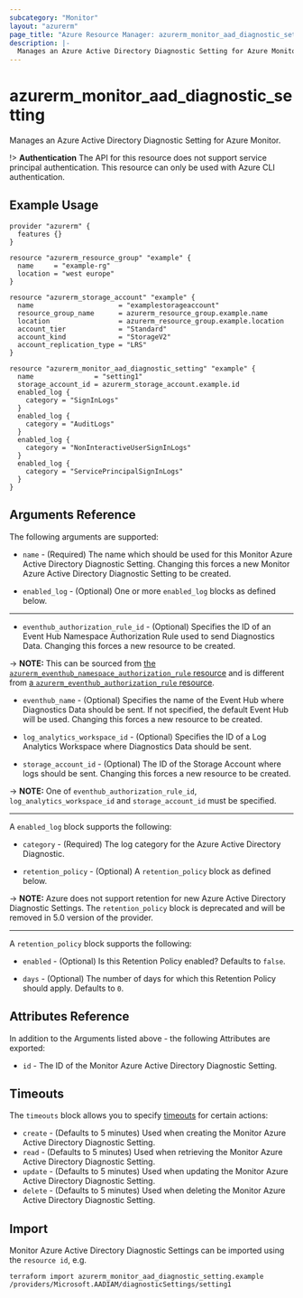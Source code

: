```yaml
---
subcategory: "Monitor"
layout: "azurerm"
page_title: "Azure Resource Manager: azurerm_monitor_aad_diagnostic_setting"
description: |-
  Manages an Azure Active Directory Diagnostic Setting for Azure Monitor.
---
```


# azurerm_monitor_aad_diagnostic_setting

Manages an Azure Active Directory Diagnostic Setting for Azure Monitor.

!> **Authentication** The API for this resource does not support service principal authentication. This resource can only be used with Azure CLI authentication.

## Example Usage

```hcl
provider "azurerm" {
  features {}
}

resource "azurerm_resource_group" "example" {
  name     = "example-rg"
  location = "west europe"
}

resource "azurerm_storage_account" "example" {
  name                     = "examplestorageaccount"
  resource_group_name      = azurerm_resource_group.example.name
  location                 = azurerm_resource_group.example.location
  account_tier             = "Standard"
  account_kind             = "StorageV2"
  account_replication_type = "LRS"
}

resource "azurerm_monitor_aad_diagnostic_setting" "example" {
  name               = "setting1"
  storage_account_id = azurerm_storage_account.example.id
  enabled_log {
    category = "SignInLogs"
  }
  enabled_log {
    category = "AuditLogs"
  }
  enabled_log {
    category = "NonInteractiveUserSignInLogs"
  }
  enabled_log {
    category = "ServicePrincipalSignInLogs"
  }
}
```

## Arguments Reference

The following arguments are supported:

* `name` - (Required) The name which should be used for this Monitor Azure Active Directory Diagnostic Setting. Changing this forces a new Monitor Azure Active Directory Diagnostic Setting to be created.

* `enabled_log` - (Optional) One or more `enabled_log` blocks as defined below.

---

* `eventhub_authorization_rule_id` - (Optional) Specifies the ID of an Event Hub Namespace Authorization Rule used to send Diagnostics Data. Changing this forces a new resource to be created.

-> **NOTE:** This can be sourced from [the `azurerm_eventhub_namespace_authorization_rule` resource](eventhub_namespace_authorization_rule.html) and is different from [a `azurerm_eventhub_authorization_rule` resource](eventhub_authorization_rule.html).

* `eventhub_name` - (Optional) Specifies the name of the Event Hub where Diagnostics Data should be sent. If not specified, the default Event Hub will be used. Changing this forces a new resource to be created.

* `log_analytics_workspace_id` - (Optional) Specifies the ID of a Log Analytics Workspace where Diagnostics Data should be sent.

* `storage_account_id` - (Optional) The ID of the Storage Account where logs should be sent. Changing this forces a new resource to be created.

-> **NOTE:** One of `eventhub_authorization_rule_id`, `log_analytics_workspace_id` and `storage_account_id` must be specified.

---

A `enabled_log` block supports the following:

* `category` - (Required) The log category for the Azure Active Directory Diagnostic.

* `retention_policy` - (Optional) A `retention_policy` block as defined below.

-> **NOTE:** Azure does not support retention for new Azure Active Directory Diagnostic Settings. The `retention_policy` block is deprecated and will be removed in 5.0 version of the provider.

---

A `retention_policy` block supports the following:

* `enabled` - (Optional) Is this Retention Policy enabled? Defaults to `false`.

* `days` - (Optional) The number of days for which this Retention Policy should apply. Defaults to `0`.

## Attributes Reference

In addition to the Arguments listed above - the following Attributes are exported:

* `id` - The ID of the Monitor Azure Active Directory Diagnostic Setting.

## Timeouts

The `timeouts` block allows you to specify [timeouts](https://www.terraform.io/language/resources/syntax#operation-timeouts) for certain actions:

* `create` - (Defaults to 5 minutes) Used when creating the Monitor Azure Active Directory Diagnostic Setting.
* `read` - (Defaults to 5 minutes) Used when retrieving the Monitor Azure Active Directory Diagnostic Setting.
* `update` - (Defaults to 5 minutes) Used when updating the Monitor Azure Active Directory Diagnostic Setting.
* `delete` - (Defaults to 5 minutes) Used when deleting the Monitor Azure Active Directory Diagnostic Setting.

## Import

Monitor Azure Active Directory Diagnostic Settings can be imported using the `resource id`, e.g.

```shell
terraform import azurerm_monitor_aad_diagnostic_setting.example /providers/Microsoft.AADIAM/diagnosticSettings/setting1
```

